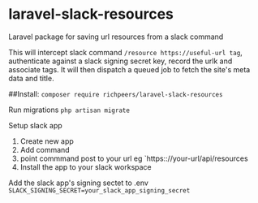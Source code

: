 # laravel-slack-resources
Laravel package for saving url resources from a slack command

This will intercept slack command `/resource https://useful-url tag`, authenticate against a slack signing secret key, record the urlk and associate tags. It will then dispatch a queued job to fetch the site's meta data and title.

##Install:
`composer require richpeers/laravel-slack-resources`

Run migrations
`php artisan migrate`

Setup slack app
1. Create new app
2. Add command
3. point commmand post to your url eg `https:://your-url/api/resources
4. Install the app to your slack workspace

Add the slack app's signing sectet to .env
`SLACK_SIGNING_SECRET=your_slack_app_signing_secret`
